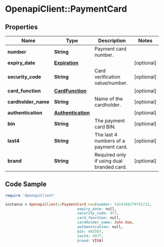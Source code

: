 # OpenapiClient::PaymentCard

## Properties

Name | Type | Description | Notes
------------ | ------------- | ------------- | -------------
**number** | **String** | Payment card number. | 
**expiry_date** | [**Expiration**](Expiration.md) |  | [optional] 
**security_code** | **String** | Card verification value/number. | [optional] 
**card_function** | [**CardFunction**](CardFunction.md) |  | [optional] 
**cardholder_name** | **String** | Name of the cardholder. | [optional] 
**authentication** | [**Authentication**](Authentication.md) |  | [optional] 
**bin** | **String** | The payment card BIN. | [optional] 
**last4** | **String** | The last 4 numbers of a payment card. | [optional] 
**brand** | **String** | Required only if using dual branded card. | [optional] 

## Code Sample

```ruby
require 'OpenapiClient'

instance = OpenapiClient::PaymentCard.new(number: 5424180279791732,
                                 expiry_date: null,
                                 security_code: 977,
                                 card_function: null,
                                 cardholder_name: John Doe,
                                 authentication: null,
                                 bin: 403587,
                                 last4: 4977,
                                 brand: VISA)
```


